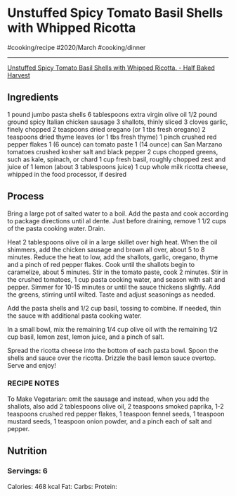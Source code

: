 #  Unstuffed Spicy Tomato Basil Shells with Whipped Ricotta
#cooking/recipe #2020/March #cooking/dinner
- - - -
[Unstuffed Spicy Tomato Basil Shells with Whipped Ricotta. - Half Baked Harvest](https://www.halfbakedharvest.com/unstuffed-spicy-tomato-basil-shells/)

## Ingredients
1 pound jumbo pasta shells
6 tablespoons extra virgin olive oil
1/2 pound ground spicy Italian chicken sausage
3 shallots, thinly sliced
3 cloves garlic, finely chopped
2 teaspoons dried oregano (or 1 tbs fresh oregano)
2 teaspoons dried thyme leaves (or 1 tbs fresh thyme)
1 pinch crushed red pepper flakes
1 (6 ounce) can tomato paste
1 (14 ounce) can San Marzano tomatoes crushed
kosher salt and black pepper
2 cups chopped greens, such as kale, spinach, or chard
1 cup fresh basil, roughly chopped
zest and juice of 1 lemon (about 3 tablespoons juice)
1 cup whole milk ricotta cheese, whipped in the food processor, if desired

## Process
Bring a large pot of salted water to a boil. Add the pasta and cook according to package directions until al dente. Just before draining, remove 1 1/2 cups of the pasta cooking water. Drain.

Heat 2 tablespoons olive oil in a large skillet over high heat. When the oil shimmers, add the chicken sausage and brown all over, about 5 to 8 minutes. Reduce the heat to low, add the shallots, garlic, oregano, thyme and a pinch of red pepper flakes. Cook until the shallots begin to caramelize, about 5 minutes. Stir in the tomato paste, cook 2 minutes. Stir in the crushed tomatoes, 1 cup pasta cooking water, and season with salt and pepper. Simmer for 10-15 minutes or until the sauce thickens slightly. Add the greens, stirring until wilted. Taste and adjust seasonings as needed.

Add the pasta shells and 1/2 cup basil, tossing to combine. If needed, thin the sauce with additional pasta cooking water.

In a small bowl, mix the remaining 1/4 cup olive oil with the remaining 1/2 cup basil, lemon zest, lemon juice, and a pinch of salt.

Spread the ricotta cheese into the bottom of each pasta bowl. Spoon the shells and sauce over the ricotta. Drizzle the basil lemon sauce overtop. Serve and enjoy!

### RECIPE NOTES
To Make Vegetarian: omit the sausage and instead, when you add the shallots, also add 2 tablespoons olive oil, 2 teaspoons smoked paprika, 1-2 teaspoons crushed red pepper flakes, 1 teaspoon fennel seeds, 1 teaspoon mustard seeds, 1 teaspoon onion powder, and a pinch each of salt and pepper.

## Nutrition
### Servings: 6
Calories: 468 kcal
Fat: 
Carbs: 
Protein: 